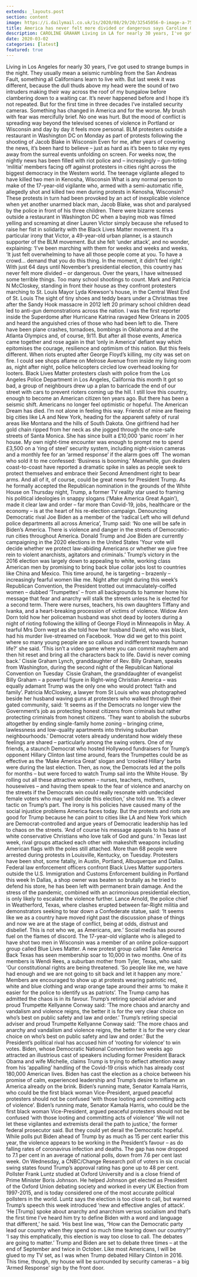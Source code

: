 ```yaml
---
extends: _layouts.post
section: content
image: https://i.dailymail.co.uk/1s/2020/08/29/20/32545056-0-image-a-75_1598730405083.jpg 
title: America has never felt more divided or dangerous says Caroline Graham 
description: CAROLINE GRAHAM Living in LA for nearly 30 years, I've got used to strange bumps in the night. They usually mean a seismic rumbling from the San Andreas Fault. But last week it was different. 
date: 2020-03-02 
categories: [latest] 
featured: true 
--- 
```

Living in Los Angeles for nearly 30 years, I’ve got used to strange bumps in the night.
They usually mean a seismic rumbling from the San Andreas Fault, something all Californians learn to live with.
But last week it was different, because the dull thuds above my head were the sound of two intruders making their way across the roof of my bungalow before clambering down to a waiting car.
It’s never happened before and I hope it’s not repeated. But for the first time in three decades I’ve installed security cameras.
Something has changed in America and for the worse. My brush with fear was mercifully brief. No one was hurt.
But the mood of conflict is spreading way beyond the televised scenes of violence in Portland or Wisconsin and day by day it feels more personal.
BLM protesters outside a restaurant in Washington DC on Monday as part of protests following the shooting of Jacob Blake in Wisconsin
Even for me, after years of covering the news, it’s been hard to believe – just as hard as it’s been to take my eyes away from the surreal events unfolding on screen.
For weeks now, the nightly news has been filled with riot police and – increasingly – gun-toting ‘militia’ members facing off against protesters in cities right across the biggest democracy in the Western world.
The teenage vigilante alleged to have killed two men in Kenosha, Wisconsin
What is any normal person to make of the 17-year-old vigilante who, armed with a semi-automatic rifle, allegedly shot and killed two men during protests in Kenosha, Wisconsin?
These protests in turn had been provoked by an act of inexplicable violence when yet another unarmed black man, Jacob Blake, was shot and paralysed by the police in front of his three children.
There were bizarre scenes outside a restaurant in Washington DC when a baying mob was filmed yelling and screaming at diner Lauren Victor simply because she refused to raise her fist in solidarity with the Black Lives Matter movement.
It’s a particular irony that Victor, a 49-year-old urban planner, is a staunch supporter of the BLM movement. But she felt ‘under attack’, and no wonder, explaining: ‘I’ve been marching with them for weeks and weeks and weeks.
‘It just felt overwhelming to have all those people come at you. To have a crowd… demand that you do this thing. In the moment, it didn’t feel right.’
With just 64 days until November’s presidential election, this country has never felt more divided – or dangerous.
Over the years, I have witnessed some terrible things. Too many school shootings to count.
Mark and Patricia N McCloskey, standing in front their house as they confront protesters marching to St. Louis Mayor Lyda Krewson's house, in the Central West End of St. Louis
The sight of tiny shoes and teddy bears under a Christmas tree after the Sandy Hook massacre in 2012 left 20 primary school children dead led to anti-gun demonstrations across the nation.
I was the first reporter inside the Superdome after Hurricane Katrina ravaged New Orleans in 2005 and heard the anguished cries of those who had been left to die.
There have been plane crashes, tornadoes, bombings in Oklahoma and at the Atlanta Olympics and, of course, 9/11.
But after all those events, America came together and rose again in that ‘only in America’ defiant way which epitomises the courage, resilience and optimism of this nation.
But this feels different. When riots erupted after George Floyd’s killing, my city was set on fire.
I could see shops aflame on Melrose Avenue from inside my living room as, night after night, police helicopters circled low overhead looking for looters.
Black Lives Matter protesters clash with police from the Los Angeles Police Department in Los Angeles, California this month
It got so bad, a group of neighbours drew up a plan to barricade the end of our street with cars to prevent rioters coming up the hill.
I still love this country, enough to become an American citizen ten years ago. But there has been a seismic shift.
Americans no longer feel optimistic or hopeful. The American Dream has died. I’m not alone in feeling this way.
Friends of mine are fleeing big cities like LA and New York, heading for the apparent safety of rural areas like Montana and the hills of South Dakota.
One girlfriend had her gold chain ripped from her neck as she jogged through the once-safe streets of Santa Monica. She has since built a £10,000 ‘panic room’ in her house.
My own night-time encounter was enough to prompt me to spend £3,500 on a ‘ring of steel’ security system, including night-vision cameras and a monthly fee for an ‘armed response’ if the alarm goes off
 The woman who sold it to me confessed: ‘Business is booming.’ Meanwhile, gun dealers coast-to-coast have reported a dramatic spike in sales as people seek to protect themselves and embrace their Second Amendment right to bear arms.
And all of it, of course, could be great news for President Trump.
As he formally accepted the Republican nomination in the grounds of the White House on Thursday night, Trump, a former TV reality star used to framing his political ideologies in snappy slogans (‘Make America Great Again’), made it clear law and order – far more than Covid-19, jobs, healthcare or the economy – is at the heart of his re-election campaign.
Denouncing Democratic rival Joe Biden as a member of the ‘radical Left who will defund police departments all across America’, Trump said: ‘No one will be safe in Biden’s America. There is violence and danger in the streets of Democratic-run cities throughout America.
Donald Trump and Joe Biden are currently campaigning in the 2020 elections in the United States
'Your vote will decide whether we protect law-abiding Americans or whether we give free rein to violent anarchists, agitators and criminals.’
Trump’s victory in the 2016 election was largely down to appealing to white, working class American men by promising to bring back blue collar jobs lost to countries like China and Mexico.
This time around, he is targeting – brazenly – increasingly fearful women like me.
Night after night during this week’s Republican Convention, the President trotted out immaculately-coiffed women – dubbed ‘Trumpettes’ – from all backgrounds to hammer home his message that fear and anarchy will stalk the streets unless he is elected for a second term.
There were nurses, teachers, his own daughters Tiffany and Ivanka, and a heart-breaking procession of victims of violence.
Widow Ann Dorn told how her policeman husband was shot dead by looters during a night of rioting following the killing of George Floyd in Minneapolis in May.
A tearful Mrs Dorn wept as she told how her husband David, who was black, had his murder live-streamed on Facebook.
‘How did we get to this point where so many young people are so callous and indifferent towards human life?’ she said.
‘This isn’t a video game where you can commit mayhem and then hit reset and bring all the characters back to life. David is never coming back.’
Cissie Graham Lynch, granddaughter of Rev. Billy Graham, speaks from Washington, during the second night of the Republican National Convention on Tuesday 
Cissie Graham, the granddaughter of evangelist Billy Graham – a powerful figure in Right-wing Christian America – was equally adamant Trump was the only one who would protect ‘faith and family’.
Patricia McCloskey, a lawyer from St Louis who was photographed beside her husband waving guns at protesters who walked through their gated community, said: ‘It seems as if the Democrats no longer view the Government’s job as protecting honest citizens from criminals but rather protecting criminals from honest citizens.
'They want to abolish the suburbs altogether by ending single-family home zoning – bringing crime, lawlessness and low-quality apartments into thriving suburban neighbourhoods.’
Democrat voters already understand how widely these feelings are shared – particularly among the swing voters.
One of my friends, a staunch Democrat who hosted Hollywood fundraisers for Trump’s opponent Hillary Clinton last time around, fears the Trumpettes could be as effective as the ‘Make America Great’ slogan and ‘crooked Hillary’ barbs were during the last election.
Then, as now, the Democrats led at the polls for months – but were forced to watch Trump sail into the White House.
‘By rolling out all these attractive women – nurses, teachers, mothers, housewives – and having them speak to the fear of violence and anarchy on the streets if the Democrats win could really resonate with undecided female voters who may well decide this election,’ she told me.
‘It’s a clever tactic on Trump’s part. The irony is his policies have caused many of the social injustice problems America faces today. But the protests and riots are good for Trump because he can point to cities like LA and New York which are Democrat-controlled and argue years of Democratic leadership has led to chaos on the streets.
‘And of course his message appeals to his base of white conservative Christians who love talk of God and guns.’
In Texas last week, rival groups attacked each other with makeshift weapons including American flags with the poles still attached.
More than 68 people were arrested during protests in Louisville, Kentucky, on Tuesday. Protesters have been shot, some fatally, in Austin, Portland, Albuquerque and Dallas.
Federal law enforcement officers confront Black Lives Matter supporters outside the U.S. Immigration and Customs Enforcement building in Portland this week
In Dallas, a shop owner was beaten so brutally as he tried to defend his store, he has been left with permanent brain damage.
And the stress of the pandemic, combined with an acrimonious presidential election, is only likely to escalate the violence further.
Lance Arnold, the police chief in Weatherford, Texas, where clashes erupted between far-Right militia and demonstrators seeking to tear down a Confederate statue, said: ‘It seems like we as a country have moved right past the discussion phase of things and now we are at the stage of conflict, being at odds, distrust and disbelief. This is not who we, as Americans, are.’
Social media has poured fuel on the flames of discord. The 17-year-old vigilante who is alleged to have shot two men in Wisconsin was a member of an online police-support group called Blue Lives Matter.
A new protest group called Take America Back Texas has seen membership soar to 10,000 in two months. One of its members is Wendi Rees, a suburban mother from Tyler, Texas, who said: ‘Our constitutional rights are being threatened.
‘So people like me, we have had enough and we are not going to sit back and let it happen any more.’
Members are encouraged to show up at protests wearing patriotic red, white and blue clothing and wrap orange tape around their arms ‘to make it easier for the police to identify us as patriots’.
The Trump camp has admitted the chaos is in its favour.
Trump’s retiring special adviser and proud Trumpette Kellyanne Conway said: ‘The more chaos and anarchy and vandalism and violence reigns, the better it is for the very clear choice on who’s best on public safety and law and order.’
Trump’s retiring special adviser and proud Trumpette Kellyanne Conway said: ‘The more chaos and anarchy and vandalism and violence reigns, the better it is for the very clear choice on who’s best on public safety and law and order.’
But the President’s political rival has accused him of ‘rooting for violence’ to win votes.
Biden, whose Democratic National Convention two weeks ago attracted an illustrious cast of speakers including former President Barack Obama and wife Michelle, claims Trump is trying to deflect attention away from his ‘appalling’ handling of the Covid-19 crisis which has already cost 180,000 American lives.
Biden has cast the election as a choice between his promise of calm, experienced leadership and Trump’s desire to inflame an America already on the brink.
Biden’s running mate, Senator Kamala Harris, who could be the first black woman Vice-President, argued peaceful protesters should not be confused ‘with those looting and committing acts of violence’.
Biden’s running mate, Senator Kamala Harris, who could be the first black woman Vice-President, argued peaceful protesters should not be confused ‘with those looting and committing acts of violence’
‘We will not let these vigilantes and extremists derail the path to justice,’ the former federal prosecutor said. But they could yet derail the Democratic hopeful.
While polls put Biden ahead of Trump by as much as 15 per cent earlier this year, the violence appears to be working in the President’s favour – as do falling rates of coronavirus infection and deaths.
The gap has now dropped to 7.1 per cent in an average of national polls, down from 7.6 per cent last week. On Wednesday, a CNBC/Change Research poll of voters in six crucial swing states found Trump’s approval rating has gone up to 48 per cent.
Pollster Frank Luntz studied at Oxford University and is a close friend of Prime Minister Boris Johnson.
He helped Johnson get elected as President of the Oxford Union debating society and worked in every UK Election from 1997-2015, and is today considered one of the most accurate political pollsters in the world.
Luntz says the election is too close to call, but warned Trump’s speech this week introduced ‘new and effective angles of attack’.
‘He [Trump] spoke about anarchy and anarchism versus socialism and that’s the first time I’ve heard him try to define Biden with a word and language that different,’ he said. ‘His best line was, “How can the Democratic party lead our country when they spend so much time tearing down our country?”
‘I say this emphatically, this election is way too close to call. The debates are going to matter.’
Trump and Biden are set to debate three times – at the end of September and twice in October.
Like most Americans, I will be glued to my TV set, as I was when Trump debated Hillary Clinton in 2016. This time, though, my house will be surrounded by security cameras – a big ‘Armed Response’ sign by the front door.
